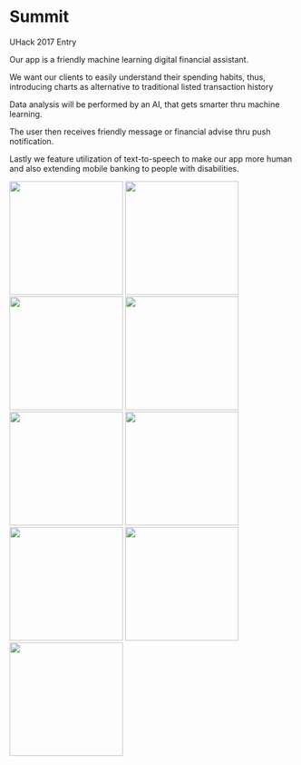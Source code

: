 # Summit
UHack 2017 Entry


Our app is a friendly machine learning digital financial assistant.

We want our clients to easily understand their spending habits, thus, introducing charts as alternative to traditional listed transaction history

Data analysis will be performed by an AI, that gets smarter thru machine learning.

The user then receives friendly message or financial advise thru push notification.

Lastly we feature utilization of text-to-speech to make our app more human and also extending mobile banking to people with disabilities.

<img src="https://i.imgur.com/SXZpKcC.png" width="200"> <img src="https://i.imgur.com/lMXjKaZ.png" width="200"> <img src="https://i.imgur.com/XRhSafJ.png" width="200"> <img src="https://i.imgur.com/AevHPiA.png" width="200"> <img src="https://i.imgur.com/ALs2R4k.png" width="200"> <img src="https://i.imgur.com/oyK9OhU.png" width="200"> <img src="https://i.imgur.com/CiH2W6V.png" width="200"> <img src="https://i.imgur.com/nDQKK2W.png" width="200"> <img src="https://i.imgur.com/CiH2W6V.png" width="200">
